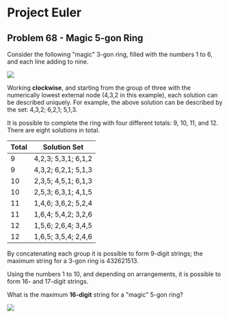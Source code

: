 # Project Euler

## Problem 68 - Magic 5-gon Ring

Consider the following "magic" 3-gon ring, filled with the numbers 1 to 6, and each line adding to nine.

<img src="https://projecteuler.net/project/images/p068_1.png"/>

Working **clockwise**, and starting from the group of three with the numerically lowest external node (4,3,2 in this example), each solution can be described uniquely.
For example, the above solution can be described by the set: 4,3,2; 6,2,1; 5,1,3.

It is possible to complete the ring with four different totals: 9, 10, 11, and 12.
There are eight solutions in total.

| Total | Solution Set        |
|-------|---------------------|
|     9 | 4,2,3; 5,3,1; 6,1,2 |
|     9 | 4,3,2; 6,2,1; 5,1,3 |
|    10 | 2,3,5; 4,5,1; 6,1,3 |
|    10 | 2,5,3; 6,3,1; 4,1,5 |
|    11 | 1,4,6; 3,6,2; 5,2,4 |
|    11 | 1,6,4; 5,4,2; 3,2,6 |
|    12 | 1,5,6; 2,6,4; 3,4,5 |
|    12 | 1,6,5; 3,5,4; 2,4,6 |

By concatenating each group it is possible to form 9-digit strings;
the maximum string for a 3-gon ring is 432621513.

Using the numbers 1 to 10, and depending on arrangements, it is possible to form 16- and 17-digit strings.

What is the maximum **16-digit** string for a "magic" 5-gon ring?

<img src="https://projecteuler.net/project/images/p068_2.png">
